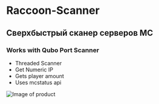# Raccoon-Scanner
## **Сверхбыстрый сканер серверов MC**
### Works with Qubo Port Scanner
- Threaded Scanner
- Get Numeric IP
- Gets player amount
- Uses mcstatus api
  
<img src="https://cdn.discordapp.com/attachments/1128838767722123344/1129451506320560311/image.png" alt="Image of product">
